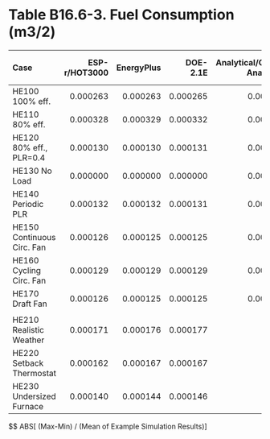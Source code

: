 # Table B16.6-3. Fuel Consumption (m3/2)
| Case                       | ESP-r/HOT3000 | EnergyPlus | DOE-2.1E | Analytical/Quasi-Analytical |     |      Min |      Max |     Mean | Dev % $$ |     |     TEST | 
|:-------------------------- | -------------:| ----------:| --------:| ---------------------------:| ---:| --------:| --------:| --------:| --------:| ---:| --------:| 
| HE100 100% eff.            |      0.000263 |   0.000263 | 0.000265 |                    0.000263 |     | 0.000263 | 0.000265 | 0.000264 |      0.9 |     | 0.000265 | 
| HE110 80% eff.             |      0.000328 |   0.000329 | 0.000332 |                    0.000329 |     | 0.000328 | 0.000332 | 0.000329 |      1.1 |     | 0.000332 | 
| HE120 80% eff., PLR=0.4    |      0.000130 |   0.000130 | 0.000131 |                    0.000130 |     | 0.000130 | 0.000131 | 0.000130 |      0.8 |     | 0.000131 | 
| HE130 No Load              |      0.000000 |   0.000000 | 0.000000 |                    0.000000 |     | 0.000000 | 0.000000 | 0.000000 |        - |     | 0.000000 | 
| HE140 Periodic PLR         |      0.000132 |   0.000132 | 0.000131 |                    0.000132 |     | 0.000131 | 0.000132 | 0.000132 |      0.6 |     | 0.000131 | 
| HE150 Continuous Circ. Fan |      0.000126 |   0.000125 | 0.000125 |                    0.000125 |     | 0.000125 | 0.000126 | 0.000125 |      1.1 |     | 0.000125 | 
| HE160 Cycling Circ. Fan    |      0.000129 |   0.000129 | 0.000129 |                    0.000129 |     | 0.000129 | 0.000129 | 0.000129 |      0.4 |     | 0.000129 | 
| HE170 Draft Fan            |      0.000126 |   0.000125 | 0.000125 |                    0.000125 |     | 0.000125 | 0.000126 | 0.000125 |      1.1 |     | 0.000125 | 
|                            | 
| HE210 Realistic Weather    |      0.000171 |   0.000176 | 0.000177 |                             |     | 0.000171 | 0.000177 | 0.000175 |      3.5 |     | 0.000177 | 
| HE220 Setback Thermostat   |      0.000162 |   0.000167 | 0.000167 |                             |     | 0.000162 | 0.000167 | 0.000165 |      3.3 |     | 0.000167 | 
| HE230 Undersized Furnace   |      0.000140 |   0.000144 | 0.000146 |                             |     | 0.000140 | 0.000146 | 0.000143 |      4.3 |     | 0.000146 | 

$$ ABS[ (Max-Min) / (Mean of Example Simulation Results)]


